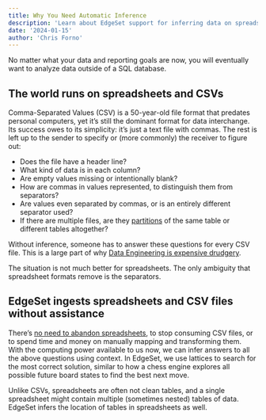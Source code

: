 ```yaml
---
title: Why You Need Automatic Inference
description: 'Learn about EdgeSet support for inferring data on spreadsheets and CSV files.'
date: '2024-01-15'
author: 'Chris Forno'
---
```


No matter what your data and reporting goals are now, you will eventually want to analyze data outside of a SQL database.

## The world runs on spreadsheets and CSVs

Comma-Separated Values (CSV) is a 50-year-old file format that predates personal computers, yet it’s still the dominant format for data interchange. Its success owes to its simplicity: it’s just a text file with commas. The rest is left up to the sender to specify or (more commonly) the receiver to figure out:


* Does the file have a header line?
* What kind of data is in each column?
* Are empty values missing or intentionally blank?
* How are commas in values represented, to distinguish them from separators?
* Are values even separated by commas, or is an entirely different separator used?
* If there are multiple files, are they [partitions](dont-ditch-spreadsheets-partition-them) of the same table or different tables altogether?


Without inference, someone has to answer these questions for every CSV file. This is a large part of why [Data Engineering is expensive drudgery](data-engineering-as-a-product).

The situation is not much better for spreadsheets. The only ambiguity that spreadsheet formats remove is the separators.

## EdgeSet ingests spreadsheets and CSV files without assistance

There’s [no need to abandon spreadsheets](dont-ditch-spreadsheets-partition-them), to stop consuming CSV files, or to spend time and money on manually mapping and transforming them. With the computing power available to us now, we can infer answers to all the above questions using context. In EdgeSet, we use lattices to search for the most correct solution, similar to how a chess engine explores all possible future board states to find the best next move.


Unlike CSVs, spreadsheets are often not clean tables, and a single spreadsheet might contain multiple (sometimes nested) tables of data. EdgeSet infers the location of tables in spreadsheets as well.
